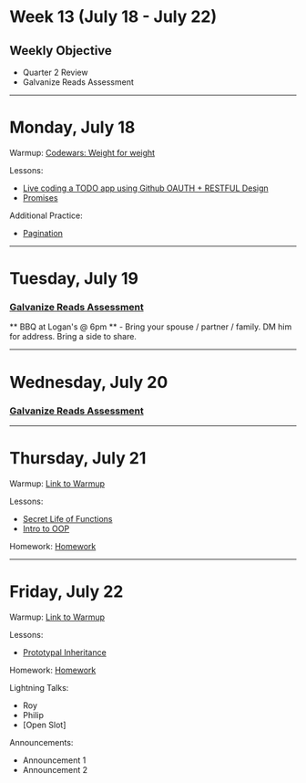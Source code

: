 # Week 13 (July 18 - July 22)
## Weekly Objective

- Quarter 2 Review
- Galvanize Reads Assessment

---

# Monday, July 18

Warmup: [Codewars: Weight for weight](https://www.codewars.com/kata/weight-for-weight/javascript)

Lessons:
- [Live coding a TODO app using Github OAUTH + RESTFUL Design](https://github.com/gSchool/express-knex-github-oauth-todo-app)
- [Promises](https://github.com/gSchool/promise-exercise)

Additional Practice:
- [Pagination](https://github.com/gSchool/express-knex-pagination)

---

# Tuesday, July 19

### [Galvanize Reads Assessment](/redirects/articles/3197)

** BBQ at Logan's @ 6pm ** - Bring your spouse / partner / family. DM him for address. Bring a side to share.

---

# Wednesday, July 20

### [Galvanize Reads Assessment](/redirects/articles/3197)

---

# Thursday, July 21

Warmup: [Link to Warmup](http://github.com/gSchool)

Lessons:

- [Secret Life of Functions](/cohorts/68/student_dashboard)
- [Intro to OOP](/cohorts/68/student_dashboard)

Homework: [Homework](/cohorts/68/student_dashboard)

---

# Friday, July 22

Warmup: [Link to Warmup](http://github.com/gSchool)

Lessons:

- [Prototypal Inheritance](/cohorts/68/student_dashboard)

Homework: [Homework](/cohorts/68/student_dashboard)

Lightning Talks:

- Roy
- Philip
- [Open Slot]

Announcements:
- Announcement 1
- Announcement 2
